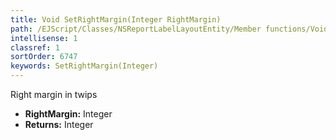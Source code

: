 ```yaml
---
title: Void SetRightMargin(Integer RightMargin)
path: /EJScript/Classes/NSReportLabelLayoutEntity/Member functions/Void SetRightMargin(Integer p_0)
intellisense: 1
classref: 1
sortOrder: 6747
keywords: SetRightMargin(Integer)
---
```



Right margin in twips



* **RightMargin:** Integer
* **Returns:** Integer


